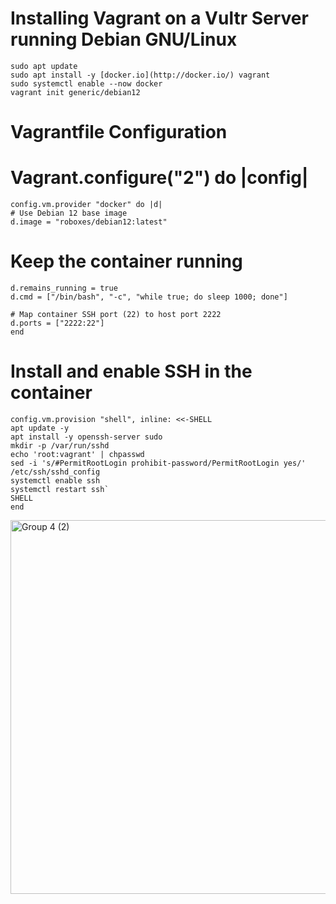 
# Installing Vagrant on a Vultr Server running Debian GNU/Linux
    sudo apt update
    sudo apt install -y [docker.io](http://docker.io/) vagrant
    sudo systemctl enable --now docker
    vagrant init generic/debian12

# Vagrantfile Configuration

# Vagrant.configure("2") do |config|
    config.vm.provider "docker" do |d|
    # Use Debian 12 base image
    d.image = "roboxes/debian12:latest"

   # Keep the container running
    d.remains_running = true 
    d.cmd = ["/bin/bash", "-c", "while true; do sleep 1000; done"]

    # Map container SSH port (22) to host port 2222
    d.ports = ["2222:22"]
    end
  
  # Install and enable SSH in the container
    config.vm.provision "shell", inline: <<-SHELL
    apt update -y
    apt install -y openssh-server sudo
    mkdir -p /var/run/sshd
    echo 'root:vagrant' | chpasswd
    sed -i 's/#PermitRootLogin prohibit-password/PermitRootLogin yes/' /etc/ssh/sshd_config
    systemctl enable ssh
    systemctl restart ssh`
    SHELL
    end

<img width="668" height="598" alt="Group 4 (2)" src="https://github.com/user-attachments/assets/4960c8da-bce0-48bf-a958-8a11b6308720" />

